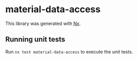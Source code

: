 # material-data-access

This library was generated with [Nx](https://nx.dev).

## Running unit tests

Run `nx test material-data-access` to execute the unit tests.
